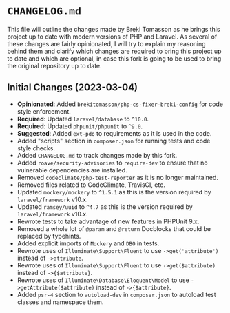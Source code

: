 # `CHANGELOG.md`

This file will outline the changes made by Breki Tomasson as he brings this project up to date with modern versions of
PHP and Laravel. As several of these changes are fairly opinionated, I will try to explain my reasoning behind them and
clarify which changes are required to bring this project up to date and which are optional, in case this fork is going
to be used to bring the original repository up to date.

## Initial Changes (2023-03-04)

- **Opinionated**: Added `brekitomasson/php-cs-fixer-breki-config` for code style enforcement.
- **Required**: Updated `laravel/database` to `^10.0`.
- **Required**: Updated `phpunit/phpunit` to `^9.0`.
- **Suggested**: Added `ext-pdo` to requirements as it is used in the code.
- Added "scripts" section in `composer.json` for running tests and code style checks.
- Added `CHANGELOG.md` to track changes made by this fork.
- Added `roave/security-advisories` to `require-dev` to ensure that no vulnerable dependencies are installed.
- Removed `codeclimate/php-test-reporter` as it is no longer maintained.
- Removed files related to CodeClimate, TravisCI, etc.
- Updated `mockery/mockery` to `^1.5.1` as this is the version required by `laravel/framework` v10.x.
- Updated `ramsey/uuid` to `^4.7` as this is the version required by `laravel/framework` v10.x.
- Rewrote tests to take advantage of new features in PHPUnit 9.x.
- Removed a whole lot of `@param` and `@return` Docblocks that could be replaced by typehints.
- Added explicit imports of `Mockery` and `DBO` in tests.
- Rewrote uses of `Illuminate\Support\Fluent` to use `->get('attribute')` instead of `->attribute`.
- Rewrote uses of `Illuminate\Support\Fluent` to use `->get($attribute)` instead of `->{$attribute}`.
- Rewrote uses of `Illuminate\Database\Eloquent\Model` to use `->getAttribute($attribute)` instead of `->{$attribute}`.
- Added `psr-4` section to `autoload-dev` in `composer.json` to autoload test classes and namespace them.
